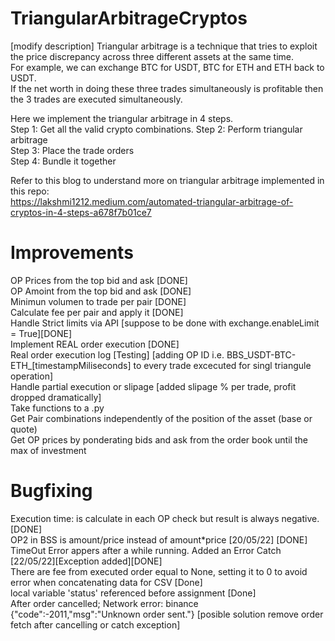 # TriangularArbitrageCryptos
[modify description]
Triangular arbitrage is a technique that tries to exploit the price discrepancy across three different assets at the same time.  
For example, we can exchange BTC for USDT, BTC for ETH and ETH back to USDT.   
If the net worth in doing these three trades simultaneously is profitable then the 3 trades are executed simultaneously.  

Here we implement the triangular arbitrage in 4 steps.  
Step 1: Get all the valid crypto combinations. 
Step 2: Perform triangular arbitrage  
Step 3: Place the trade orders  
Step 4: Bundle it together  

Refer to this blog to understand more on triangular arbitrage implemented in this repo:  
https://lakshmi1212.medium.com/automated-triangular-arbitrage-of-cryptos-in-4-steps-a678f7b01ce7

# Improvements
OP Prices from the top bid and ask [DONE]  
OP Amoint from the top bid and ask [DONE]  
Minimun volumen to trade per pair [DONE]  
Calculate fee per pair and apply it [DONE]  
Handle Strict limits via API [suppose to be done with exchange.enableLimit = True][DONE]  
Implement REAL order execution [DONE]  
Real order execution log [Testing]  [adding OP ID i.e. BBS_USDT-BTC-ETH_[timestampMiliseconds] to every trade excecuted for singl triangule operation]  
Handle partial execution or slipage [added slipage % per trade, profit dropped dramatically]  
Take functions to a .py  
Get Pair combinations independently of the position of the asset (base or quote)  
Get OP prices by ponderating bids and ask from the order book until the max of investment  


# Bugfixing
Execution time: is calculate in each OP check but result is always negative. [DONE]  
OP2 in BSS is amount/price instead of amount*price [20/05/22] [DONE]  
TimeOut Error appers after a while running. Added an Error Catch [22/05/22][Exception added][DONE]  
There are fee from executed order equal to None, setting it to 0 to avoid error when concatenating data for CSV [Done]  
local variable 'status' referenced before assignment [Done]  
After order cancelled; Network error: binance {"code":-2011,"msg":"Unknown order sent."} [posible solution remove order fetch after cancelling or catch exception]